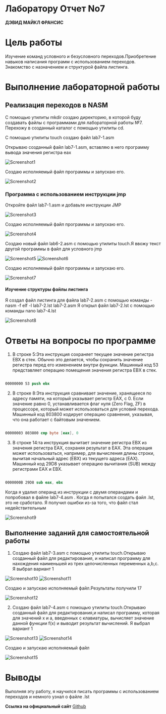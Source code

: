 # **Лаборатору Отчет No7**

**ДЭВИД МАЙКЛ ФРАНСИС**

# Цель работы

 Изучение команд условного и безусловного переходов.Приобретение навыков написания
 программ с использованием переходов. Знакомство с назначением и структурой файла
 листинга.

# Выполнение лабораторной работы

##  Реализация переходов в NASM

С помощью утилиты mkdir создаю директорию, в которой буду создавать файлы с программами для лабораторной 
работы №7. Перехожу в созданный каталог с помощью утилиты cd.

С помощью утилиты touch создаю файл lab7-1.asm

Открываю созданный файл lab7-1.asm, вставляю в него программу вывода значения регистра eax

![Screenshot1](images/Screenshot1.png)

Создаю исполняемый файл программы и запускаю его.

![Screenshot2](images/Screenshot2.png)

###  Программа с использованием инструкции jmp

Откройте файл lab7-1.asm и добавьте инструкции JMP

![Screenshot3](images/Screenshot3.png)

Создаю исполняемый файл программы и запускаю его.

![Screenshot4](images/Screenshot4.png)

Создаю новый файл lab6-2.asm с помощью утилиты touch.Я ввожу текст другой программы в файл для условного 
jmp

![Screenshot5](images/Screenshot5.png)
![Screenshot6](images/Screenshot6.png)

Создаю исполняемый файл программы и запускаю его.

![Screenshot7](images/Screenshot7.png)

####  Изучение структуры файлы листинга

Я создал файл листинга для файла lab7-2.asm с помощью команды - nasm -f elf -l lab7-2.lst lab7-2.asm
Я открыл файл lab7-2.lst с помощью команды nano lab7-4.lst

![Screenshot8](images/Screenshot8.png)

# Ответы на вопросы по программе

1. В строке 5:Эта инструкция сохраняет текущее значение регистра EBX в стек. Обычно это делается, чтобы сохранить значение регистра перед его изменением внутри функции. Машинный код 53 представляет операцию помещения 
значения регистра EBX в стек.

```NASM

00000000 53 push ebx
```

2. В строке 8:Эта инструкция сравнивает значение, хранящееся по адресу памяти, на который указывает регистр EAX, с 0. Если значение равно 0, устанавливается флаг нуля (Zero Flag, ZF) в процессоре, который может использоваться для условий перехода. Машинный код 803800 кодирует операцию сравнения, указывая, что она работает с байтовым значением.

```NASM

00000003 803800 cmp byte [eax], 0
```

3. В строке 14:та инструкция вычитает значение регистра EBX из значения регистра EAX, сохраняя результат в EAX. Эта операция может использоваться, например, для вычисления длины строки, вычитая начальный адрес (EBX) из текущего адреса (EAX). Машинный код 29D8 указывает операцию вычитания (SUB) между регистрами EAX и EBX.

```NASM

0000000B 29D8 sub eax, ebx
```

Когда я удалил операнд из инструкции с двумя операндами и попробовал в файле lab7-4.asm . Когда я попытался создать файл .lst, это не сработало. Я получил ошибки из-за того, что файл стал недействительным

![Screenshot9](images/Screenshot9.png)

## Выполнение заданий для самостоятельной работы

1. Создаю файл lab7-3.asm с помощью утилиты touch.Открываю созданный файл для редактирования, и написал программу для нахождения наименьшей из трех целочисленных переменных a,b,c. Я выбрал вариант 1

![Screenshot10](images/Screenshot10.png)
![Screenshot11](images/Screenshot11.png)

Создаю и запускаю исполняемый файл.Результаты получили 17

![Screenshot12](images/Screenshot12.png)

2. Создаю файл lab7-4.asm с помощью утилиты touch.Открываю созданный файл для редактирования,и написал программу, которая для значений x и a, введенных с клавиатуры, вычисляет значение данной функции f(x) и выводит результат вычислений. Я выбрал вариант 1

![Screenshot13](images/Screenshot13.png)
![Screenshot14](images/Screenshot14.png)

Создаю и запускаю исполняемый файл

![Screenshot15](images/Screenshot15.png)

# Выводы

Выполняя эту работу, я научился писать программы с использованием переходов и немного узнал о файле .lst

**Ссылка на официальный сайт** [Github](https://github.com/Ushie47/Laboratory-work/tree/main/%D0%90%D1%80%D1%85%D0%B8%D1%82%D0%B5%D0%BA%D1%82%D1%83%D1%80%D0%B0%20%D0%BA%D0%BE%D0%BC%D0%BF%D1%8C%D1%8E%D1%82%D0%B5%D1%80%D0%B0/arch-pc/labs/lab07)



